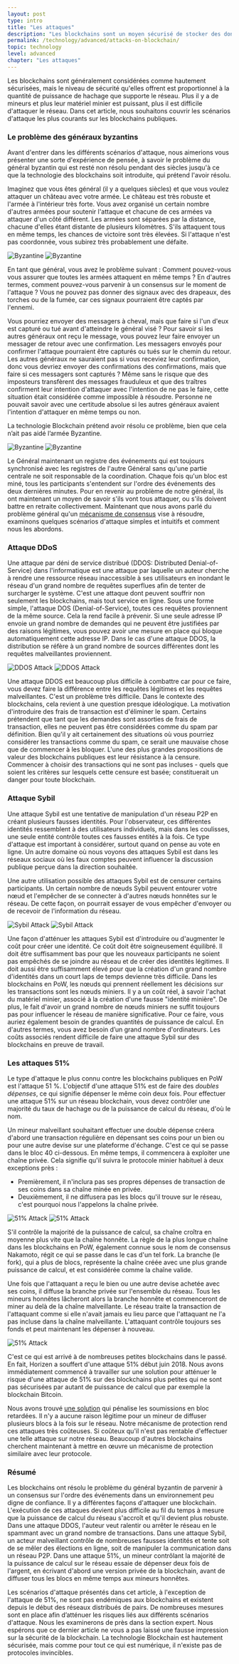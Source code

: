 ```yaml
---
layout: post
type: intro
title: "Les attaques"
description: "Les blockchains sont un moyen sécurisé de stocker des données mais il existe des moyens d’attaquer une blockchain. Nous vous présentons les attaques les plus communes et comment leurs risques sont prévenus."
permalink: /technology/advanced/attacks-on-blockchain/
topic: technology
level: advanced
chapter: "Les attaques"
---
```


Les blockchains sont généralement considérées comme hautement sécurisées, mais le niveau de sécurité qu'elles offrent est proportionnel à la quantité de puissance de hachage que supporte le réseau. Plus il y a de mineurs et plus leur matériel minier est puissant, plus il est difficile d'attaquer le réseau. Dans cet article, nous souhaitons couvrir les scénarios d'attaque les plus courants sur les blockchains publiques.

### Le problème des généraux byzantins

Avant d'entrer dans les différents scénarios d'attaque, nous aimerions vous présenter une sorte d'expérience de pensée, à savoir le problème du général byzantin qui est resté non résolu pendant des siècles jusqu'à ce que la technologie des blockchains soit introduite, qui prétend l'avoir résolu.

Imaginez que vous êtes général (il y a quelques siècles) et que vous voulez attaquer un château avec votre armée. Le château est très robuste et l'armée à l'intérieur très forte. Vous avez organisé un certain nombre d'autres armées pour soutenir l'attaque et chacune de ces armées va attaquer d'un côté différent. Les armées sont séparées par la distance, chacune d'elles étant distante de plusieurs kilomètres. S'ils attaquent tous en même temps, les chances de victoire sont très élevées. Si l'attaque n'est pas coordonnée, vous subirez très probablement une défaite.

![Byzantine](/assets/post_files/technology/advanced/6.0-attacks-on-blockchain/byz_0_D.jpg)
![Byzantine](/assets/post_files/technology/advanced/6.0-attacks-on-blockchain/byz_0_M.jpg)

En tant que général, vous avez le problème suivant : Comment pouvez-vous vous assurer que toutes les armées attaquent en même temps ? En d'autres termes, comment pouvez-vous parvenir à un consensus sur le moment de l'attaque ? Vous ne pouvez pas donner des signaux avec des drapeaux, des torches ou de la fumée, car ces signaux pourraient être captés par l'ennemi.

Vous pourriez envoyer des messagers à cheval, mais que faire si l'un d'eux est capturé ou tué avant d'atteindre le général visé ? Pour savoir si les autres généraux ont reçu le message, vous pouvez leur faire envoyer un messager de retour avec une confirmation. Les messagers envoyés pour confirmer l'attaque pourraient être capturés ou tués sur le chemin du retour. Les autres généraux ne sauraient pas si vous receviez leur confirmation, donc vous devriez envoyer des confirmations des confirmations, mais que faire si ces messagers sont capturés ? Même sans le risque que des imposteurs transfèrent des messages frauduleux et que des traîtres confirment leur intention d'attaquer avec l'intention de ne pas le faire, cette situation était considérée comme impossible à résoudre. Personne ne pouvait savoir avec une certitude absolue si les autres généraux avaient l'intention d'attaquer en même temps ou non.

La technologie Blockchain prétend avoir résolu ce problème, bien que cela n’ait pas aidé l’armée Byzantine.

![Byzantine](/assets/post_files/technology/advanced/6.0-attacks-on-blockchain/FR_byz_1_D.jpg)
![Byzantine](/assets/post_files/technology/advanced/6.0-attacks-on-blockchain/FR_byz_1_M.jpg)

Le Général maintenant un registre des événements qui est toujours synchronisé avec les registres de l'autre Général sans qu'une partie centrale ne soit responsable de la coordination. Chaque fois qu'un bloc est miné, tous les participants s'entendent sur l'ordre des événements des deux dernières minutes. Pour en revenir au problème de notre général, ils ont maintenant un moyen de savoir s'ils vont tous attaquer, ou s'ils doivent battre en retraite collectivement. Maintenant que nous avons parlé du problème général qu'un [mécanisme de consensus](https://academy.horizen.io/fr/technology/advanced/consensus-mechanisms/) vise à résoudre, examinons quelques scénarios d'attaque simples et intuitifs et comment nous les abordons.

### Attaque DDoS

Une attaque par déni de service distribué (DDOS: Distributed Denial-of-Service) dans l'informatique est une attaque par laquelle un auteur cherche à rendre une ressource réseau inaccessible à ses utilisateurs en inondant le réseau d'un grand nombre de requêtes superflues afin de tenter de surcharger le système. C'est une attaque dont peuvent souffrir non seulement les blockchains, mais tout service en ligne. Sous une forme simple, l'attaque DOS (Denial-of-Service), toutes ces requêtes proviennent de la même source. Cela la rend facile à prévenir. Si une seule adresse IP envoie un grand nombre de demandes qui ne peuvent être justifiées par des raisons légitimes, vous pouvez avoir une mesure en place qui bloque automatiquement cette adresse IP. Dans le cas d'une attaque DDOS, la distribution se réfère à un grand nombre de sources différentes dont les requêtes malveillantes proviennent.

![DDOS Attack](/assets/post_files/technology/advanced/6.0-attacks-on-blockchain/DDOS_D.jpg)
![DDOS Attack](/assets/post_files/technology/advanced/6.0-attacks-on-blockchain/DDOS_M.jpg)

Une attaque DDOS est beaucoup plus difficile à combattre car pour ce faire, vous devez faire la différence entre les requêtes légitimes et les requêtes malveillantes. C'est un problème très difficile. Dans le contexte des blockchains, cela revient à une question presque idéologique. La motivation d'introduire des frais de transaction est d'éliminer le spam. Certains prétendent que tant que les demandes sont assorties de frais de transaction, elles ne peuvent pas être considérées comme du spam par définition. Bien qu'il y ait certainement des situations où vous pourriez considérer les transactions comme du spam, ce serait une mauvaise chose que de commencer à les bloquer. L'une des plus grandes propositions de valeur des blockchains publiques est leur résistance à la censure. Commencer à choisir des transactions qui ne sont pas incluses - quels que soient les critères sur lesquels cette censure est basée; constituerait un danger pour toute blockchain.

### Attaque Sybil

Une attaque Sybil est une tentative de manipulation d'un réseau P2P en créant plusieurs fausses identités. Pour l'observateur, ces différentes identités ressemblent à des utilisateurs individuels, mais dans les coulisses, une seule entité contrôle toutes ces fausses entités à la fois. Ce type d'attaque est important à considérer, surtout quand on pense au vote en ligne. Un autre domaine où nous voyons des attaques Sybil est dans les réseaux sociaux où les faux comptes peuvent influencer la discussion publique perçue dans la direction souhaitée.

Une autre utilisation possible des attaques Sybil est de censurer certains participants. Un certain nombre de nœuds Sybil peuvent entourer votre nœud et l'empêcher de se connecter à d'autres nœuds honnêtes sur le réseau. De cette façon, on pourrait essayer de vous empêcher d'envoyer ou de recevoir de l'information du réseau.

![Sybil Attack](/assets/post_files/technology/advanced/6.0-attacks-on-blockchain/FR_sybil_D.jpg)
![Sybil Attack](/assets/post_files/technology/advanced/6.0-attacks-on-blockchain/FR_sybil_M.jpg)

Une façon d'atténuer les attaques Sybil est d'introduire ou d'augmenter le coût pour créer une identité. Ce coût doit être soigneusement équilibré. Il doit être suffisamment bas pour que les nouveaux participants ne soient pas empêchés de se joindre au réseau et de créer des identités légitimes. Il doit aussi être suffisamment élevé pour que la création d'un grand nombre d'identités dans un court laps de temps devienne très difficile. Dans les blockchains en PoW, les nœuds qui prennent réellement les décisions sur les transactions sont les nœuds miniers. Il y a un coût réel, à savoir l'achat du matériel minier, associé à la création d'une fausse "identité minière". De plus, le fait d'avoir un grand nombre de nœuds miniers ne suffit toujours pas pour influencer le réseau de manière significative. Pour ce faire, vous auriez également besoin de grandes quantités de puissance de calcul. En d'autres termes, vous avez besoin d’un grand nombre d'ordinateurs. Les coûts associés rendent difficile de faire une attaque Sybil sur des blockchains en preuve de travail.

### Les attaques 51%

Le type d'attaque le plus connu contre les blockchains publiques en PoW est l'attaque 51 %. L'objectif d'une attaque 51% est de faire des _doubles dépenses_, ce qui signifie dépenser le même coin deux fois. Pour effectuer une attaque 51% sur un réseau blockchain, vous devez contrôler une majorité du taux de hachage ou de la puissance de calcul du réseau, d'où le nom.

Un mineur malveillant souhaitant effectuer une double dépense créera d'abord une transaction régulière en dépensant ses coins pour un bien ou pour une autre devise sur une plateforme d'échange. C'est ce qui se passe dans le bloc 40 ci-dessous. En même temps, il commencera à exploiter une chaîne privée. Cela signifie qu'il suivra le protocole minier habituel à deux exceptions près :

- Premièrement, il n'inclura pas ses propres dépenses de transaction de ses coins dans sa chaîne minée en privée.
- Deuxièmement, il ne diffusera pas les blocs qu'il trouve sur le réseau, c'est pourquoi nous l'appelons la chaîne privée.

![51% Attack](/assets/post_files/technology/advanced/6.0-attacks-on-blockchain/FR_51_percent_D.jpg)
![51% Attack](/assets/post_files/technology/advanced/6.0-attacks-on-blockchain/FR_51_percent_M.jpg)

S'il contrôle la majorité de la puissance de calcul, sa chaîne croîtra en moyenne plus vite que la chaîne honnête. La règle de la plus longue chaîne dans les blockchains en PoW, également connue sous le nom de consensus Nakamoto, régit ce qui se passe dans le cas d'un tel fork. La branche (le fork), qui a plus de blocs, représente la chaîne créée avec une plus grande puissance de calcul, et est considérée comme la chaîne valide.

Une fois que l'attaquant a reçu le bien ou une autre devise achetée avec ses coins, il diffuse la branche privée sur l'ensemble du réseau. Tous les mineurs honnêtes lâcheront alors la branche honnête et commenceront de miner au delà de la chaîne malveillante. Le réseau traite la transaction de l'attaquant comme si elle n'avait jamais eu lieu parce que l'attaquant ne l'a pas incluse dans la chaîne malveillante. L'attaquant contrôle toujours ses fonds et peut maintenant les dépenser à nouveau.

![51% Attack](/assets/post_files/technology/advanced/6.0-attacks-on-blockchain/percent.gif)

C'est ce qui est arrivé à de nombreuses petites blockchains dans le passé. En fait, Horizen a souffert d'une attaque 51% début juin 2018. Nous avons immédiatement commencé à travailler sur une solution pour atténuer le risque d'une attaque de 51% sur des blockchains plus petites qui ne sont pas sécurisées par autant de puissance de calcul que par exemple la blockchain Bitcoin.

Nous avons trouvé [une solution](https://www.horizen.io/assets/files/FR_A-Penalty-System-for-Delayed-Block-Submission-by-Horizen.pdf) qui pénalise les soumissions en bloc retardées. Il n'y a aucune raison légitime pour un mineur de diffuser plusieurs blocs à la fois sur le réseau. Notre mécanisme de protection rend ces attaques très coûteuses. Si coûteux qu'il n'est pas rentable d'effectuer une telle attaque sur notre réseau. Beaucoup d'autres blockchains cherchent maintenant à mettre en œuvre un mécanisme de protection similaire avec leur protocole.

### Résumé

Les blockchains ont résolu le problème du général byzantin de parvenir à un consensus sur l'ordre des événements dans un environnement peu digne de confiance. Il y a différentes façons d'attaquer une blockchain. L'exécution de ces attaques devient plus difficile au fil du temps à mesure que la puissance de calcul du réseau s'accroît et qu'il devient plus robuste. Dans une attaque DDOS, l'auteur veut ralentir ou arrêter le réseau en le spammant avec un grand nombre de transactions. Dans une attaque Sybil, un acteur malveillant contrôle de nombreuses fausses identités et tente soit de se mêler des élections en ligne, soit de manipuler la communication dans un réseau P2P. Dans une attaque 51%, un mineur contrôlant la majorité de la puissance de calcul sur le réseau essaie de dépenser deux fois de l'argent, en écrivant d'abord une version privée de la blockchain, avant de diffuser tous les blocs en même temps aux mineurs honnêtes.

Les scénarios d'attaque présentés dans cet article, à l'exception de l'attaque de 51%, ne sont pas endémiques aux blockchains et existent depuis le début des réseaux distribués de pairs. De nombreuses mesures sont en place afin d’atténuer les risques liés aux différents scénarios d'attaque. Nous les examinerons de près dans la section expert. Nous espérons que ce dernier article ne vous a pas laissé une fausse impression sur la sécurité de la blockchain. La technologie Blockchain est hautement sécurisée, mais comme pour tout ce qui est numérique, il n'existe pas de protocoles invincibles.
